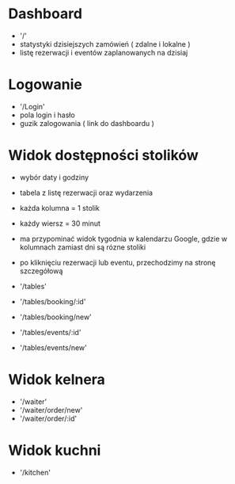 # Dashboard

 - '/'
 - statystyki dzisiejszych zamówień ( zdalne i lokalne )
 - listę rezerwacji i eventów zaplanowanych na dzisiaj

# Logowanie

 - '/Login'
 - pola login i hasło
 - guzik zalogowania ( link do dashboardu )

# Widok dostępności stolików
- wybór daty i godziny
- tabela z listę rezerwacji oraz wydarzenia
- każda kolumna = 1 stolik
- każdy wiersz = 30 minut
- ma przypominać widok tygodnia w kalendarzu Google, gdzie w kolumnach zamiast dni są rózne stoliki
- po kliknięciu rezerwacji lub eventu, przechodzimy na stronę szczegółową

- '/tables'
- '/tables/booking/:id'
- '/tables/booking/new'
- '/tables/events/:id'
- '/tables/events/new'

# Widok kelnera

- '/waiter'
- '/waiter/order/new'
- '/waiter/order/:id'

# Widok kuchni

- '/kitchen'